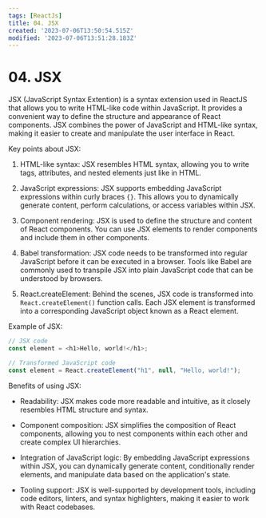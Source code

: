```yaml
---
tags: [ReactJs]
title: 04. JSX
created: '2023-07-06T13:50:54.515Z'
modified: '2023-07-06T13:51:28.183Z'
---
```


# 04\. JSX

JSX (JavaScript Syntax Extention) is a syntax extension used in ReactJS that allows you to write HTML-like code within JavaScript. It provides a convenient way to define the structure and appearance of React components. JSX combines the power of JavaScript and HTML-like syntax, making it easier to create and manipulate the user interface in React.

Key points about JSX:

1. HTML-like syntax: JSX resembles HTML syntax, allowing you to write tags, attributes, and nested elements just like in HTML.

2. JavaScript expressions: JSX supports embedding JavaScript expressions within curly braces `{}`. This allows you to dynamically generate content, perform calculations, or access variables within JSX.

3. Component rendering: JSX is used to define the structure and content of React components. You can use JSX elements to render components and include them in other components.

4. Babel transformation: JSX code needs to be transformed into regular JavaScript before it can be executed in a browser. Tools like Babel are commonly used to transpile JSX into plain JavaScript code that can be understood by browsers.

5. React.createElement: Behind the scenes, JSX code is transformed into `React.createElement()` function calls. Each JSX element is transformed into a corresponding JavaScript object known as a React element.

Example of JSX:

```js
// JSX code
const element = <h1>Hello, world!</h1>;

// Transformed JavaScript code
const element = React.createElement("h1", null, "Hello, world!");
```

Benefits of using JSX:

- Readability: JSX makes code more readable and intuitive, as it closely resembles HTML structure and syntax.

- Component composition: JSX simplifies the composition of React components, allowing you to nest components within each other and create complex UI hierarchies.

- Integration of JavaScript logic: By embedding JavaScript expressions within JSX, you can dynamically generate content, conditionally render elements, and manipulate data based on the application's state.

- Tooling support: JSX is well-supported by development tools, including code editors, linters, and syntax highlighters, making it easier to work with React codebases.

